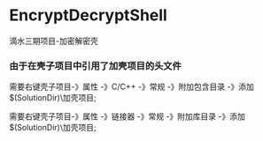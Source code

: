 # EncryptDecryptShell
滴水三期项目-加密解密壳

### 由于在壳子项目中引用了加壳项目的头文件
需要右键壳子项目-》属性 -》C/C++ -》常规 -》附加包含目录 -》添加 $(SolutionDir)\\加壳项目;

需要右键壳子项目-》属性 -》链接器 -》常规 -》附加库目录 -》添加 $(SolutionDir)\\加壳项目;